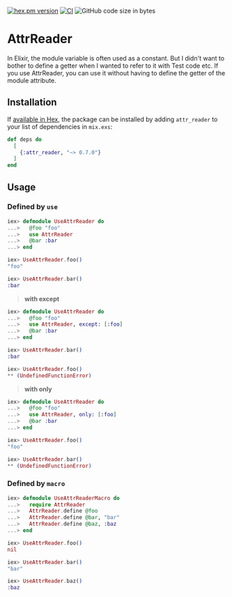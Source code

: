 <!-- @format -->

[![hex.pm version](https://img.shields.io/hexpm/v/attr_reader.svg)](https://hex.pm/packages/attr_reader)
[![CI](https://github.com/tashirosota/attr_reader/actions/workflows/ci.yml/badge.svg)](https://github.com/tashirosota/attr_reader/actions/workflows/ci.yml)
![GitHub code size in bytes](https://img.shields.io/github/languages/code-size/tashirosota/attr_reader)

# AttrReader

In Elixir, the module variable is often used as a constant.
But I didn't want to bother to define a getter when I wanted to refer to it with Test code etc.
If you use AttrReader, you can use it without having to define the getter of the module attribute.

## Installation

If [available in Hex](https://hex.pm/docs/publish), the package can be installed
by adding `attr_reader` to your list of dependencies in `mix.exs`:

```elixir
def deps do
  [
    {:attr_reader, "~> 0.7.0"}
  ]
end
```

## Usage

### Defined by `use`

```elixir
iex> defmodule UseAttrReader do
...>   @foo "foo"
...>   use AttrReader
...>   @bar :bar
...> end

iex> UseAttrReader.foo()
"foo"

iex> UseAttrReader.bar()
:bar
```

> **with except**

```elixir
iex> defmodule UseAttrReader do
...>   @foo "foo"
...>   use AttrReader, except: [:foo]
...>   @bar :bar
...> end

iex> UseAttrReader.bar()
:bar

iex> UseAttrReader.foo()
** (UndefinedFunctionError)
```

> **with only**

```elixir
iex> defmodule UseAttrReader do
...>   @foo "foo"
...>   use AttrReader, only: [:foo]
...>   @bar :bar
...> end

iex> UseAttrReader.foo()
"foo"

iex> UseAttrReader.bar()
** (UndefinedFunctionError)
```

### Defined by `macro`

```elixir
iex> defmodule UseAttrReaderMacro do
...>   require AttrReader
...>   AttrReader.define @foo
...>   AttrReader.define @bar, "bar"
...>   AttrReader.define @baz, :baz
...> end

iex> UseAttrReader.foo()
nil

iex> UseAttrReader.bar()
"bar"

iex> UseAttrReader.baz()
:baz
```
